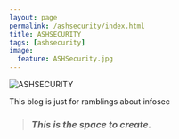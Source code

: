 ```yaml
---
layout: page
permalink: /ashsecurity/index.html
title: ASHSECURITY
tags: [ashsecurity]
image:
  feature: ASHSecurity.jpg
---
```


  <img src="{{ site.url }}/images/ASHSecurity.jpg" alt="ASHSECURITY">


This blog is just for ramblings about infosec

> ### *This is the space to create.* ###
